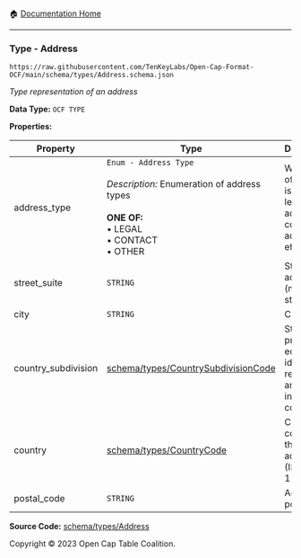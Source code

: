:house: [Documentation Home](../../../README.md)

---

### Type - Address

`https://raw.githubusercontent.com/TenKeyLabs/Open-Cap-Format-OCF/main/schema/types/Address.schema.json`

_Type representation of an address_

**Data Type:** `OCF TYPE`

**Properties:**

| Property            | Type                                                                                                                                                    | Description                                                                       | Required   |
| ------------------- | ------------------------------------------------------------------------------------------------------------------------------------------------------- | --------------------------------------------------------------------------------- | ---------- |
| address_type        | `Enum - Address Type`</br></br>_Description:_ Enumeration of address types</br></br>**ONE OF:** </br>&bull; LEGAL </br>&bull; CONTACT </br>&bull; OTHER | What type of address is this (e.g. legal address, contact address, etc.)          | `REQUIRED` |
| street_suite        | `STRING`                                                                                                                                                | Street address (multi-line string)                                                | -          |
| city                | `STRING`                                                                                                                                                | City                                                                              | -          |
| country_subdivision | [schema/types/CountrySubdivisionCode](./CountrySubdivisionCode.md)                                                                                      | State, province, or equivalent identifier required for an address in this country | -          |
| country             | [schema/types/CountryCode](./CountryCode.md)                                                                                                            | Country code for this address (ISO 3166-1 alpha-2)                                | `REQUIRED` |
| postal_code         | `STRING`                                                                                                                                                | Address postal code                                                               | -          |

**Source Code:** [schema/types/Address](../../../../schema/types/Address.schema.json)

Copyright © 2023 Open Cap Table Coalition.
